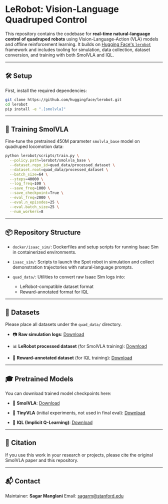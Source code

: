 # LeRobot: Vision-Language Quadruped Control

This repository contains the codebase for **real-time natural-language control of quadruped robots** using Vision-Language-Action (VLA) models and offline reinforcement learning. It builds on [Hugging Face's `lerobot`](https://github.com/huggingface/lerobot) framework and includes tooling for simulation, data collection, dataset conversion, and training with both SmolVLA and IQL.

---

## 🛠 Setup

First, install the required dependencies:

```bash
git clone https://github.com/huggingface/lerobot.git
cd lerobot
pip install -e ".[smolvla]"
````

---

## 🚀 Training SmolVLA

Fine-tune the pretrained 450M parameter `smolvla_base` model on quadruped locomotion data:

```bash
python lerobot/scripts/train.py \
  --policy.path=lerobot/smolvla_base \
  --dataset.repo_id=quad_data/processed_dataset \
  --dataset.root=quad_data/processed_dataset \
  --batch_size=64 \
  --steps=40000 \
  --log_freq=100 \
  --save_freq=1000 \
  --save_checkpoint=True \
  --eval_freq=2000 \
  --eval.n_episodes=25 \
  --eval.batch_size=25 \
  --num_workers=8
```

---

## 📦 Repository Structure

* `docker/isaac_sim/`: Dockerfiles and setup scripts for running Isaac Sim in containerized environments.
* `isaac_sim/`: Scripts to launch the Spot robot in simulation and collect demonstration trajectories with natural-language prompts.
* `quad_data/`: Utilities to convert raw Isaac Sim logs into:

  * LeRobot-compatible dataset format
  * Reward-annotated format for IQL

---

## 📁 Datasets

Please place all datasets under the `quad_data/` directory.

* 📷 **Raw simulation logs**:
  [Download](https://drive.google.com/drive/folders/1SM1VzLHcGzx6Kd-U8O5k2HIxsVvTcLW0?usp=drive_link)

* 📊 **LeRobot processed dataset** (for SmolVLA training):
  [Download](https://drive.google.com/drive/folders/1CfZ_uUwREcmZYeXMYpWWzOivjQWj84Pd?usp=drive_link)

* 🎯 **Reward-annotated dataset** (for IQL training):
  [Download](https://drive.google.com/drive/folders/1JJmkWaKAyty5rXCzdXXgerdADuWmb7eD?usp=drive_link)

---

## 🎓 Pretrained Models

You can download trained model checkpoints here:

* 🧠 **SmolVLA**:
  [Download](https://drive.google.com/drive/folders/1EDL0R6RuItyAtfddZqPGE2RRdaG6El21?usp=drive_link)

* 🧠 **TinyVLA** (initial experiments, not used in final eval):
  [Download](https://drive.google.com/drive/folders/1Jou3EsA9u_ipA5ojoRP5xOo0Y484NbKt?usp=drive_link)

* 🤖 **IQL (Implicit Q-Learning)**:
  [Download](https://drive.google.com/drive/folders/184R8LL9U6PluTmmyrvGTyu9ScXOU49XE?usp=drive_link)

---

## 📎 Citation

If you use this work in your research or projects, please cite the original SmolVLA paper and this repository.

---

## 📬 Contact

Maintainer: **Sagar Manglani**
Email: [sagarm@stanford.edu](mailto:sagarm@stanford.edu)
